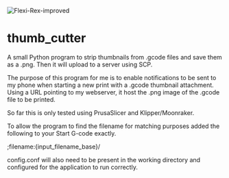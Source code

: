 ![Flexi-Rex-improved](https://user-images.githubusercontent.com/35941065/220163684-c806fe24-13ac-4221-b86e-5c6fe68b9d73.png)
# thumb_cutter
A small Python program to strip thumbnails from .gcode files and save them as a .png. Then it will upload to a server using SCP.

The purpose of this program for me is to enable notifications to be sent to my phone when starting a new print with a .gcode thumbnail attachment. Using a URL pointing to my webserver, it host the .png image of the .gcode file to be printed.

So far this is only tested using PrusaSlicer and Klipper/Moonraker.

To allow the program to find the filename for matching purposes added the following to your Start G-code exactly.

;filename:{input_filename_base}/

config.conf will also need to be present in the working directory and configured for the application to run correctly.
